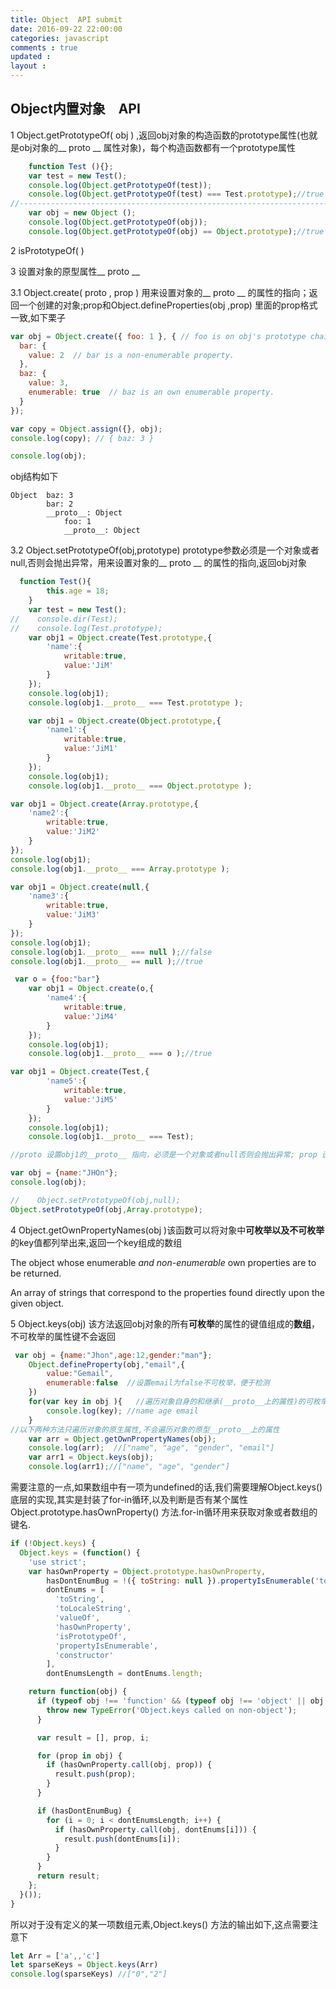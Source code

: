 ```yaml
---
title: Object  API submit
date: 2016-09-22 22:00:00
categories: javascript
comments : true 
updated : 
layout : 
---
```


## Object内置对象　API  

1 Object.getPrototypeOf( obj )  ,返回obj对象的构造函数的prototype属性(也就是obj对象的__ proto __ 属性对象)，每个构造函数都有一个prototype属性

```javascript
    function Test (){};
    var test = new Test();
    console.log(Object.getPrototypeOf(test));
    console.log(Object.getPrototypeOf(test) === Test.prototype);//true
//-------------------------------------------------------------------------
	var obj = new Object ();
    console.log(Object.getPrototypeOf(obj));
    console.log(Object.getPrototypeOf(obj) == Object.prototype);//true
```

2 isPrototypeOf( )



3 设置对象的原型属性__ proto __ 

3.1 Object.create( proto , prop )  用来设置对象的__ proto __ 的属性的指向；返回一个创建的对象;prop和Object.defineProperties(obj ,prop) 里面的prop格式一致,如下栗子

```javascript
var obj = Object.create({ foo: 1 }, { // foo is on obj's prototype chain.
  bar: {
    value: 2  // bar is a non-enumerable property.
  },
  baz: {
    value: 3,
    enumerable: true  // baz is an own enumerable property.
  }
});

var copy = Object.assign({}, obj);
console.log(copy); // { baz: 3 }

console.log(obj);
```

obj结构如下

```
Object  baz: 3
	    bar: 2
        __proto__: Object
            foo: 1
            __proto__: Object
```

3.2 Object.setPrototypeOf(obj,prototype)  prototype参数必须是一个对象或者null,否则会抛出异常，用来设置对象的__ proto __ 的属性的指向,返回obj对象

```javascript
  function Test(){
        this.age = 18;
    }
    var test = new Test();
//    console.dir(Test);
//    console.log(Test.prototype);
    var obj1 = Object.create(Test.prototype,{
        'name':{
            writable:true,
            value:'JiM'
        }
    });
    console.log(obj1);
    console.log(obj1.__proto__ === Test.prototype );

    var obj1 = Object.create(Object.prototype,{
        'name1':{
            writable:true,
            value:'JiM1'
        }
    });
    console.log(obj1);
    console.log(obj1.__proto__ === Object.prototype );

var obj1 = Object.create(Array.prototype,{
    'name2':{
        writable:true,
        value:'JiM2'
    }
});
console.log(obj1);
console.log(obj1.__proto__ === Array.prototype );

var obj1 = Object.create(null,{
    'name3':{
        writable:true,
        value:'JiM3'
    }
});
console.log(obj1);
console.log(obj1.__proto__ === null );//false
console.log(obj1.__proto__ == null );//true

 var o = {foo:"bar"}
    var obj1 = Object.create(o,{
        'name4':{
            writable:true,
            value:'JiM4'
        }
    });
    console.log(obj1);
    console.log(obj1.__proto__ === o );//true

var obj1 = Object.create(Test,{
        'name5':{
            writable:true,
            value:'JiM5'
        }
    });
    console.log(obj1);
    console.log(obj1.__proto__ === Test);

//proto 设置obj1的__proto__ 指向，必须是一个对象或者null否则会抛出异常; prop 设置 obj1 的属性值
```

```javascript
var obj = {name:"JHOn"};
console.log(obj);

//    Object.setPrototypeOf(obj,null);
Object.setPrototypeOf(obj,Array.prototype);
```

4 Object.getOwnPropertyNames(obj )该函数可以将对象中**可枚举以及不可枚举**的key值都列举出来,返回一个key组成的数组

The object whose enumerable *and non-enumerable* own properties are to be returned.

An array of strings that correspond to the properties found directly upon the given object.

5 Object.keys(obj)  该方法返回obj对象的所有**可枚举**的属性的键值组成的**数组**，不可枚举的属性键不会返回

```javascript
 var obj = {name:"Jhon",age:12,gender:"man"};
    Object.defineProperty(obj,"email",{
        value:"Gemail",
        enumerable:false  //设置email为false不可枚举，便于检测
    })
    for(var key in obj ){   //遍历对象自身的和继承(__proto__上的属性)的可枚举的属性
        console.log(key); //name age email
    }
//以下两种方法只遍历对象的原生属性,不会遍历对象的原型__proto__上的属性
    var arr = Object.getOwnPropertyNames(obj);
    console.log(arr);  //["name", "age", "gender", "email"] 
	var arr1 = Object.keys(obj);
    console.log(arr1);//["name", "age", "gender"]

```

需要注意的一点,如果数组中有一项为undefined的话,我们需要理解Object.keys()底层的实现,其实是封装了for-in循环,以及判断是否有某个属性Object.prototype.hasOwnProperty() 方法.for-in循环用来获取对象或者数组的键名.

```javascript
if (!Object.keys) {
  Object.keys = (function() {
    'use strict';
    var hasOwnProperty = Object.prototype.hasOwnProperty,
        hasDontEnumBug = !({ toString: null }).propertyIsEnumerable('toString'),
        dontEnums = [
          'toString',
          'toLocaleString',
          'valueOf',
          'hasOwnProperty',
          'isPrototypeOf',
          'propertyIsEnumerable',
          'constructor'
        ],
        dontEnumsLength = dontEnums.length;

    return function(obj) {
      if (typeof obj !== 'function' && (typeof obj !== 'object' || obj === null)) {
        throw new TypeError('Object.keys called on non-object');
      }

      var result = [], prop, i;

      for (prop in obj) {
        if (hasOwnProperty.call(obj, prop)) {
          result.push(prop);
        }
      }

      if (hasDontEnumBug) {
        for (i = 0; i < dontEnumsLength; i++) {
          if (hasOwnProperty.call(obj, dontEnums[i])) {
            result.push(dontEnums[i]);
          }
        }
      }
      return result;
    };
  }());
}
```

所以对于没有定义的某一项数组元素,Object.keys() 方法的输出如下,这点需要注意下

```javascript
let Arr = ['a',,'c']
let sparseKeys = Object.keys(Arr)
console.log(sparseKeys) //["0","2"]
```

